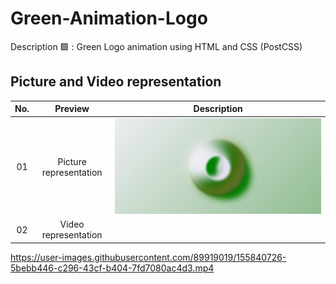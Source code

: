 # Green-Animation-Logo
Description 🟩 : Green Logo animation using HTML and CSS (PostCSS)

## Picture and Video representation

| No. |   Preview    |                                            Description                                            |    
| :-: | :----------: | :-----------------------------------------------------------------------------------------------: | 
| 01  | Picture representation | ![alt text](https://github.com/AtamaWarui/Green-Animation-Logo/blob/main/LogoDesign-1.png) | 
| 02  | Video representation






https://user-images.githubusercontent.com/89919019/155840726-5bebb446-c296-43cf-b404-7fd7080ac4d3.mp4

